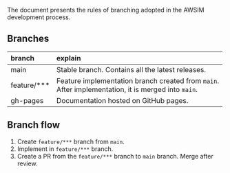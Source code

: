 The document presents the rules of branching adopted in the AWSIM development process.

## Branches

|branch|explain|
|:--|:--|
|main|Stable branch. Contains all the latest releases.|
|feature/***|Feature implementation branch created from `main`. <br>After implementation, it is merged into `main`.|
|gh-pages|Documentation hosted on GitHub pages.|

## Branch flow

1. Create `feature/***` branch from `main`.
2. Implement in `feature/***` branch.
3. Create a PR from the `feature/***` branch to `main` branch. Merge after review.
